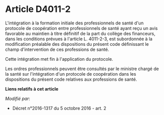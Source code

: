 # Article D4011-2

L'intégration  à la formation initiale des professionnels de santé d'un protocole de  coopération entre professionnels de
santé ayant reçu un avis favorable  au maintien à titre définitif de la part du collège des financeurs, dans  les conditions
prévues à l'article L. 4011-2-3, est subordonnée à la  modification préalable des dispositions du présent code définissant le
champ d'intervention de ces professions de santé.

Cette intégration met fin à l'application du protocole.

Les ordres professionnels peuvent être consultés par le ministre chargé de la santé sur l'intégration d'un protocole de
coopération dans les dispositions du présent code relatives aux professions de santé.

**Liens relatifs à cet article**

_Modifié par_:

  - Décret n°2016-1317 du 5 octobre 2016 - art. 2
